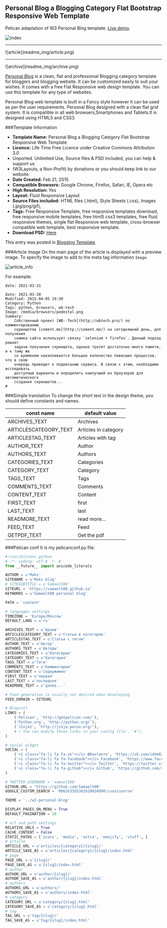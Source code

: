 Personal Blog a Blogging Category Flat Bootstrap Responsive Web Template
---

Pelican adaptation of W3 Personal Blog template. [Live demo](http://samael500.github.io/).

![index](readme_img/index.png)
<hr />
![article](readme_img/article.png)
<hr />
![archive](readme_img/archive.png)


[Personal Blog](https://w3layouts.com/personal-blog-a-blogging-category-flat-bootstrap-responsive-web-template/)
is a clean, flat and professional Blogging category template for
bloggers and blogging website. It can be customized easily to suit your wishes.
It comes with a free Flat Responsive web design template.
You can use this template for any type of websites.

Personal Blog web template is built in a Fancy style however it can be used
as per the user requirements. Personal Blog designed with a clean flat grid
system. It is compatible in all web browsers,Smartphones and Tablets.It is
designed using HTML5 and CSS3.

###Template Information
- **Template Name:** Personal Blog a Blogging Category Flat Bootstrap Responsive Web Template
- **Licence:** Life Time Free Licence under Creative Commons Attribution 3.0
- Unported. Unlimited Use, Source files & PSD included, you can help & support us
- (W3Layouts, a Non-Profit) by donations or you should keep link to our website.
- **Date Created:** Feb 21, 2015
- **Compatible Browsers:** Google Chrome, Firefox, Safari, IE, Opera etc
- **High Resolution:** Yes
- **Layout:** Fluid Responsive Layout
- **Source Files included:**  HTML files (.html), Style Sheets (.css), Images (.jpg/png/gif),
- **Tags:** Free Responsive Template, free responsive templates download, free
responsive mobile templates, free html5 css3 templates, free fluid responsive
themes, single flat Responsive web template, cross-browser compatible web
template, best responsive template.
- **Download PSD:** [Here](http://www.alltemplateneeds.com/psd-templates/free-psd-website-template/free-psd-110.html)

This entry was posted in [Blogging Template](https://w3layouts.com/blogging-template/).

###Article image
On the main page of the article is displayed with a preview image. To specify the image to add to the meta tag information `Image`.

![article_info](readme_img/article_info.png)

For example:
```Markdowntitle: (.*)
date: 2021-03-31

date: 2021-03-30
Modified: 2015-04-05 19:30
Category: Python
Tags: python, browsers, wb-tech
Image: /media/browsers/pedestal.png
Summary:
    Собственный проект [WB--Tech](http://wbtech.pro/) по комментированию
    скриншотов [coment.me](http://coment.me/) на сегодняшний день, для получения
    снимка сайта использует связку `selenium + firefox`. Данный подход решает
    задачи получения скриншота, однако тратит достаточно много памяти, и к тому же
    со временем накапливается большое количество повисших процессов, что в свою
    очередь приводит к подвисанию сервиса. В связи с этим, необходимо исследовать
    доступные варианты и определить наилучший из браузеров для автоматического
    создания скриншотов...
#

```
###Simple translation
To change the short text in the design theme, you should define constants and names.

| const name | default value |
|------------|---------------|
| ARCHIVES_TEXT | Archives |
| ARTICLESCATEGORY_TEXT | Articles in category |
| ARTICLESTAG_TEXT | Articles with tag |
| AUTHOR_TEXT | Author |
| AUTHORS_TEXT | Authors |
| CATEGORIES_TEXT | Categories |
| CATEGORY_TEXT | Category |
| TAGS_TEXT | Tags |
| COMMENTS_TEXT | Comments |
| CONTENT_TEXT | Content |
| FIRST_TEXT | first |
| LAST_TEXT | last |
| READMORE_TEXT | read more... |
| FEED_TEXT | Feed |
| GETPDF_TEXT | Get the pdf |

###Pelican conf
It is my pelicanconf.py file:
```python
#!/usr/bin/env python
# -*- coding: utf-8 -*- #
from __future__ import unicode_literals

AUTHOR = u'Maks'
SITENAME = u'Maks blog'
# SITESUBTITLE = u'Samael500'
SITEURL = 'https://samael500.github.io'
KEYWORDS = u'Samael500 personal blog'

PATH = 'content'

# languages settings
TIMEZONE = 'Europe/Moscow'
DEFAULT_LANG = u'ru'

ARCHIVES_TEXT = u'Архив'
ARTICLESCATEGORY_TEXT = u'Статьи в категории'
ARTICLESTAG_TEXT = u'Статьи с тегом'
AUTHOR_TEXT = u'Автор'
AUTHORS_TEXT = u'Авторы'
CATEGORIES_TEXT = u'Категории'
CATEGORY_TEXT = u'Категория'
TAGS_TEXT = u'Теги'
COMMENTS_TEXT = u'Комментарии'
CONTENT_TEXT = u'Содержимое'
FIRST_TEXT = u'первая'
LAST_TEXT = u'последняя'
READMORE_TEXT = u'далее...'

# Feed generation is usually not desired when developing
FEED_DOMAIN = SITEURL

# Blogroll
LINKS = (
    ('Pelican', 'http://getpelican.com/'),
    ('Python.org', 'http://python.org/'),
    ('Jinja2', 'http://jinja.pocoo.org/'),
    # ('You can modify those links in your config file', '#'),
)

# Social widget
SOCIAL = (
    ('<i class="fa-li fa fa-vk"></i> ВКонтакте', 'https://vk.com/id44829586'),
    ('<i class="fa-li fa fa-facebook"></i> Facebook', 'https://www.facebook.com/100009559792869'),
    ('<i class="fa-li fa fa-twitter"></i> Twitter', 'https://twitter.com/samael500'),
    ('<i class="fa-li fa fa-github"></i> Github', 'https://github.com/samael500'),
)

# TWITTER_USERNAME = 'samael500'
GITHUB_URL = 'https://github.com/Samael500'
GOOGLE_CUSTOM_SEARCH = '006263355362628034990:cuxoisonrno'

THEME = '../w3-personal-blog'

DISPLAY_PAGES_ON_MENU = True
DEFAULT_PAGINATION = 10

# url and path settings
RELATIVE_URLS = True
CACHE_CONTENT = False
STATIC_PATHS = ['icons', 'media', 'extra', 'emojify', 'stuff', ]
# article
ARTICLE_URL = u'articles/{category}/{slug}/'
ARTICLE_SAVE_AS = u'articles/{category}/{slug}/index.html'
# page
PAGE_URL = u'{slug}/'
PAGE_SAVE_AS = u'{slug}/index.html'
# author
AUTHOR_URL = u'author/{slug}/'
AUTHOR_SAVE_AS = u'author/{slug}/index.html'
# authors
AUTHORS_URL = u'authors/'
AUTHORS_SAVE_AS = u'authors/index.html'
# category
CATEGORY_URL = u'category/{slug}.html'
CATEGORY_SAVE_AS = u'category/{slug}.html'
# tag
TAG_URL = u'tag/{slug}/'
TAG_SAVE_AS = u'tag/{slug}/index.html'

```
